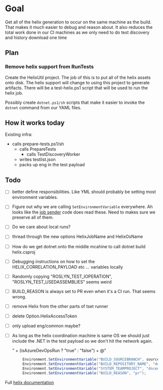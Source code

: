 # Goal

Get all of the helix generation to occur on the same machine as the build. That makes it much easier to debug and reason about. It also reduces the total work done in our CI machines as we only need to do test discovery and history download one time

## Plan

### Remove helix support from RunTests

Create the HelixUtil project. The job of this is to put all of the helix assets onto disk. The helix support will change to using this project to generate artifacts. There will be a test-helix.ps1 script that will be used to run the helix job.

Possibly create `dotnet.ps1/sh` scripts that make it easier to invoke the `dotnet` command from 
our YAML files.

## How it works today

Existing infra:

- calls prepare-tests.ps1/sh
  - calls PrepareTests
    - calls TestDiscoveryWorker
  - writes testlist.json
  - packs up eng in the test payload

## Todo

- [ ] better define responsibilities. Like YML should probably be setting most environment variables.
- [ ] Figure out why we are calling `SetEnvironmentVariable` everywhere. Ah looks like the [job sender][job-sender] code does read these. Need to makes sure we preserve all of them.
- [ ] Do we care about local runs?
- [ ] thread through the new options HelixJobName and HelixOsName
- [ ] How do we get dotnet onto the middle mcahine to call dotnet build helix.csproj
- [ ] Debugging instructions on how to set the HELIX_CORRELATION_PAYLOAD etc ... variables locally
- [ ] Randomly copying  "ROSLYN_TEST_IOPERATION", "ROSLYN_TEST_USEDASSEMBLIES" seems weird
- [ ] BUILD_REASON is always set to PR even when it's a CI run. That seems wrong.
- [ ] remove Helix from the other parts of tset runner
- [ ] delete Option.HelixAccessToken
- [ ] only upload eng/common maybe?
- [ ] As long as the helix coordination machine is same OS we should just include the .NET in the test payload so we don't hit the network again.

    <EnableAzurePipelinesReporter>" + (isAzureDevOpsRun ? "true" : "false") + @"</EnableAzurePipelinesReporter>

```csharp
        Environment.SetEnvironmentVariable("BUILD_SOURCEBRANCH", sourceBranch);
        Environment.SetEnvironmentVariable("BUILD_REPOSITORY_NAME", "dotnet/roslyn");
        Environment.SetEnvironmentVariable("SYSTEM_TEAMPROJECT", "dnceng");
        Environment.SetEnvironmentVariable("BUILD_REASON", "pr");
```

Full [helix documentation][helix-doc]

[helix-doc]: https://github.com/dotnet/arcade/tree/main/src/Microsoft.DotNet.Helix/Sdk
[job-sender]: https://github.com/dotnet/arcade/blob/15eea424d3b2dd25a5c0b10e8adc8aeed50129a1/src/Microsoft.DotNet.Helix/JobSender/JobDefinition.cs#L205